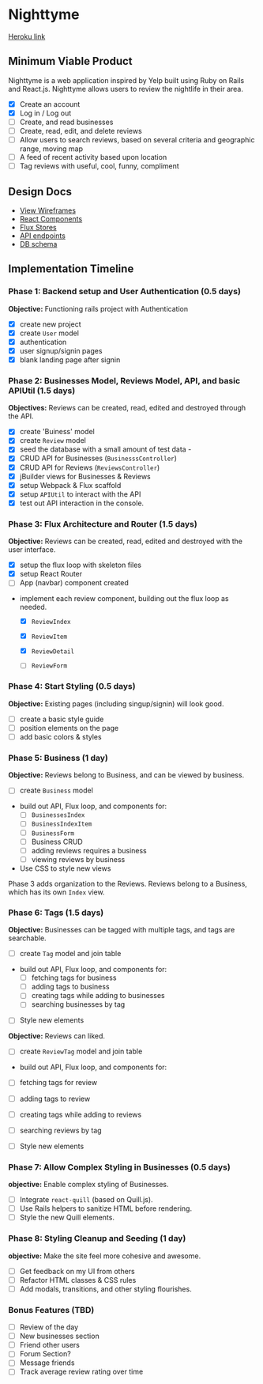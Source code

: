 # Nighttyme

[Heroku link][heroku]

[heroku]: http://www.nighttyme.com

## Minimum Viable Product

Nighttyme is a web application inspired by Yelp built using Ruby on Rails
and React.js. Nighttyme allows users to review the nightlife in their area.

<!-- This is a Markdown checklist. Use it to keep track of your
progress. Put an x between the brackets for a checkmark: [x] -->

- [x] Create an account
- [x] Log in / Log out
- [ ] Create, and read businesses
- [ ] Create, read, edit, and delete reviews
- [ ] Allow users to search reviews, based on several criteria and geographic range, moving map
- [ ] A feed of recent activity based upon location
- [ ] Tag reviews with useful, cool, funny, compliment

## Design Docs
* [View Wireframes][views]
* [React Components][components]
* [Flux Stores][stores]
* [API endpoints][api-endpoints]
* [DB schema][schema]

[views]: ./docs/views.md
[components]: ./docs/components.md
[stores]: ./docs/stores.md
[api-endpoints]: ./docs/api-endpoints.md
[schema]: ./docs/schema.md

## Implementation Timeline

### Phase 1: Backend setup and User Authentication (0.5 days)

**Objective:** Functioning rails project with Authentication

- [x] create new project
- [x] create `User` model
- [x] authentication
- [x] user signup/signin pages
- [x] blank landing page after signin

### Phase 2: Businesses Model, Reviews Model, API, and basic APIUtil (1.5 days)

**Objectives:**  Reviews can be created, read, edited and destroyed through
the API.

- [x] create 'Buiness' model
- [x] create `Review` model
- [x] seed the database with a small amount of test data -
- [x] CRUD API for Businesses (`BusinesssController`)
- [x] CRUD API for Reviews (`ReviewsController`)
- [x] jBuilder views for Businesses & Reviews
- [x] setup Webpack & Flux scaffold
- [x] setup `APIUtil` to interact with the API
- [x] test out API interaction in the console.

### Phase 3: Flux Architecture and Router (1.5 days)

**Objective:** Reviews can be created, read, edited and destroyed with the
user interface.

- [x] setup the flux loop with skeleton files
- [x] setup React Router
- [ ] App (navbar) component created
- implement each review component, building out the flux loop as needed.
  - [x] `ReviewIndex`
  - [x] `ReviewItem`
  - [x] `ReviewDetail`
  - [ ] `ReviewForm`


### Phase 4: Start Styling (0.5 days)

**Objective:** Existing pages (including singup/signin) will look good.

- [ ] create a basic style guide
- [ ] position elements on the page
- [ ] add basic colors & styles

### Phase 5: Business (1 day)

**Objective:** Reviews belong to Business, and can be viewed by business.

- [ ] create `Business` model
- build out API, Flux loop, and components for:
  - [ ] `BusinessesIndex`
  - [ ] `BusinessIndexItem`
  - [ ] `BusinessForm`
  - [ ] Business CRUD
  - [ ] adding reviews requires a business
  - [ ] viewing reviews by business
- Use CSS to style new views

Phase 3 adds organization to the Reviews. Reviews belong to a Business, which has its own `Index` view.

### Phase 6: Tags (1.5 days)

**Objective:** Businesses can be tagged with multiple tags, and tags are searchable.

- [ ] create `Tag` model and join table
- build out API, Flux loop, and components for:
  - [ ] fetching tags for business
  - [ ] adding tags to business
  - [ ] creating tags while adding to businesses
  - [ ] searching businesses by tag
- [ ] Style new elements

**Objective:** Reviews can liked.
- [ ] create `ReviewTag` model and join table
- build out API, Flux loop, and components for:
- [ ] fetching tags for review
- [ ] adding tags to review
- [ ] creating tags while adding to reviews
- [ ] searching reviews by tag
- [ ] Style new elements


### Phase 7: Allow Complex Styling in Businesses (0.5 days)

**objective:** Enable complex styling of Businesses.

- [ ] Integrate `react-quill` (based on Quill.js).
- [ ] Use Rails helpers to sanitize HTML before rendering.
- [ ] Style the new Quill elements.

### Phase 8: Styling Cleanup and Seeding (1 day)

**objective:** Make the site feel more cohesive and awesome.

- [ ] Get feedback on my UI from others
- [ ] Refactor HTML classes & CSS rules
- [ ] Add modals, transitions, and other styling flourishes.

### Bonus Features (TBD)
- [ ] Review of the day
- [ ] New businesses section
- [ ] Friend other users
- [ ] Forum Section?
- [ ] Message friends
- [ ] Track average review rating over time

[phase-one]: ./docs/phases/phase1.md
[phase-two]: ./docs/phases/phase2.md
[phase-three]: ./docs/phases/phase3.md
[phase-four]: ./docs/phases/phase4.md
